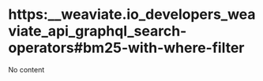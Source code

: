 # https:\_\_weaviate.io_developers_weaviate_api_graphql_search-operators#bm25-with-where-filter

No content
